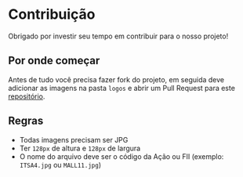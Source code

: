 # Contribuição

Obrigado por investir seu tempo em contribuir para o nosso projeto!

## Por onde começar

Antes de tudo você precisa fazer fork do projeto, em seguida deve adicionar as imagens na pasta `logos` e abrir um Pull Request para este [repositório](https://github.com/nancydotso/logos).

## Regras

- Todas imagens precisam ser JPG
- Ter `128px` de altura e `128px` de largura
- O nome do arquivo deve ser o código da Ação ou FII (exemplo: `ITSA4.jpg` ou `MALL11.jpg`)
